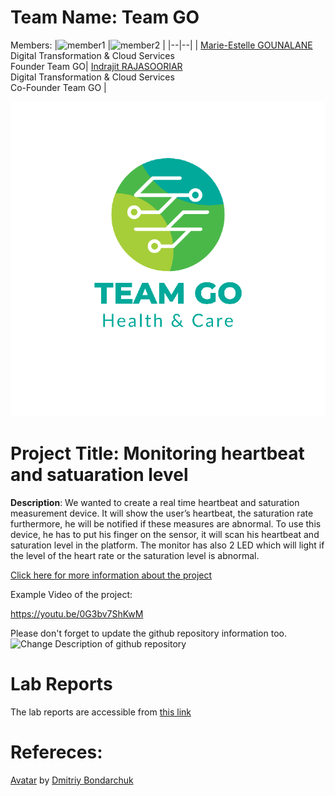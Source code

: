 # Team Name: Team GO
Members: 
|![member1](assets/member1.webp?raw=true) |![member2](assets/member2.webp?raw=true)  |
|--|--|
|  [Marie-Estelle GOUNALANE](https://github.com/Nixia21 ) <br> Digital Transformation & Cloud Services <br> Founder Team GO| [Indrajit RAJASOORIAR](https://github.com/Indrajit0504) <br> Digital Transformation & Cloud Services <br> Co-Founder Team GO |

![Logo PNG](assets/Logo.png?raw=true)

# Project Title: Monitoring heartbeat and satuaration level
 **Description**: We wanted to create a real time heartbeat and saturation measurement device. It will show the user’s heartbeat, the saturation rate furthermore, he will be notified if these measures are abnormal. To use this device, he has to put his finger on the sensor, it will scan his heartbeat and saturation level in the platform. The monitor has also 2 LED which will light if the level of the heart rate or the saturation level is abnormal.
 
[Click here for more information about the project](project) 

Example Video of the project:

https://youtu.be/0G3bv7ShKwM

Please don't forget to update the github repository information too. 
![Change Description of github repository](assets/change_description.png?raw=true)

# Lab Reports

The lab reports are accessible from [this link](lab)

# Refereces:
[Avatar](https://iconscout.com/icons/avatar) by [Dmitriy Bondarchuk](https://iconscout.com/contributors/dmitriy-bondarchuk)
